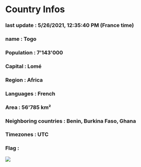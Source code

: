 # Country  Infos
### last update : 5/26/2021, 12:35:40 PM (France time)

### name : Togo
### Population : 7'143'000
### Capital : Lomé
### Region : Africa
### Languages : French
### Area : 56'785 km²
### Neighboring countries : Benin, Burkina Faso, Ghana
### Timezones : UTC

### Flag :
![](https://restcountries.eu/data/tgo.svg)